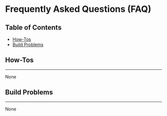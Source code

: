 Frequently Asked Questions (FAQ)
===

## Table of Contents

* [How-Tos](#how-tos)
* [Build Problems](#build-problems)

## How-Tos
- - - 

None

## Build Problems
- - - 

None